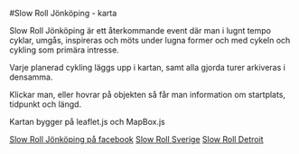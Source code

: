 #Slow Roll Jönköping - karta

Slow Roll Jönköping är ett återkommande event där man i lugnt tempo cyklar, umgås, inspireras och möts under lugna former och med cykeln och cykling som primära intresse.

Varje planerad cykling läggs upp i kartan, samt alla gjorda turer arkiveras i densamma.

Klickar man, eller hovrar på objekten så får man information om startplats, tidpunkt och längd.

Kartan bygger på leaflet.js och MapBox.js

[Slow Roll Jönköping på facebook](https://www.facebook.com/slowrolljonkoping)
[Slow Roll Sverige](http://slowroll.se)
[Slow Roll Detroit](http://slowroll.bike)
